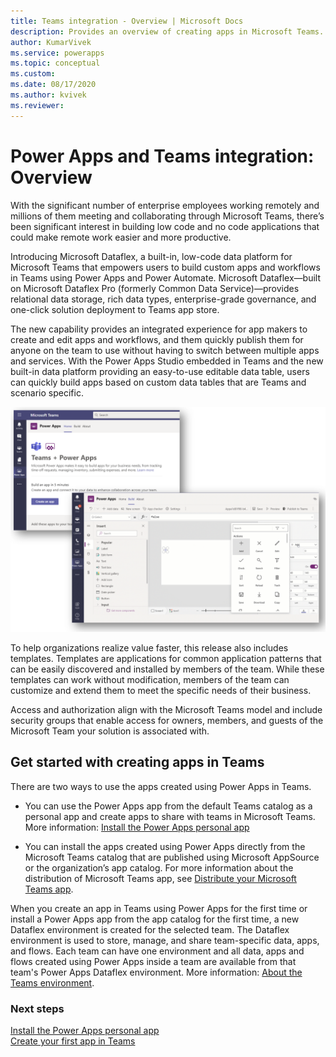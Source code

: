 ```yaml
---
title: Teams integration - Overview | Microsoft Docs
description: Provides an overview of creating apps in Microsoft Teams.
author: KumarVivek
ms.service: powerapps
ms.topic: conceptual
ms.custom: 
ms.date: 08/17/2020
ms.author: kvivek
ms.reviewer: 
---
```

# Power Apps and Teams integration: Overview

With the significant number of enterprise employees working remotely and millions of them meeting and collaborating through Microsoft Teams, there’s been significant interest in building low code and no code applications that could make remote work easier and more productive.

Introducing Microsoft Dataflex, a built-in, low-code data platform for Microsoft Teams that empowers users to build custom apps and workflows in Teams using Power Apps and Power Automate. Microsoft Dataflex&mdash;built on Microsoft Dataflex Pro (formerly Common Data Service)&mdash;provides relational data storage, rich data types, enterprise-grade governance, and one-click solution deployment to Teams app store.  

The new capability provides an integrated experience for app makers to create and edit apps and workflows, and them quickly publish them for anyone on the team to use without having to switch between multiple apps and services. With the Power Apps Studio embedded in Teams and the new built-in data platform providing an easy-to-use editable data table, users can quickly build apps based on custom data tables that are Teams and scenario specific.

![App creation experience in Microsoft Teams](media/overview.png "App creation experience in Microsoft Teams including the embedded Power Apps Studio experience")

To help organizations realize value faster, this release also includes templates. Templates are applications for common application patterns that can be easily discovered and installed by members of the team. While these templates can work without modification, members of the team can customize and extend them to meet the specific needs of their business.

Access and authorization align with the Microsoft Teams model and include security groups that enable access for owners, members, and guests of the Microsoft Team your solution is associated with.  

## Get started with creating apps in Teams

There are two ways to use the apps created using Power Apps in Teams. 
- You can use the Power Apps app from the default Teams catalog as a personal app and create apps to share with teams in Microsoft Teams. More information: [Install the Power Apps personal app](install-personal-app.md) 
 
- You can install the apps created using Power Apps directly from the Microsoft Teams catalog that are published using Microsoft AppSource or the organization’s app catalog. For more information about the distribution of Microsoft Teams app, see [Distribute your Microsoft Teams app](https://docs.microsoft.com/microsoftteams/platform/concepts/deploy-and-publish/overview).

When you create an app in Teams using Power Apps for the first time or install a Power Apps app from the app catalog for the first time, a new Dataflex environment is created for the selected team. The Dataflex environment is used to store, manage, and share team-specific data, apps, and flows. Each team can have one environment and all data, apps and flows created using Power Apps inside a team are available from that team's Power Apps Dataflex environment. More information: [About the Teams environment](/power-platform/admin/about-teams-environment).

### Next steps

[Install the Power Apps personal app](install-personal-app.md)<br/>
[Create your first app in Teams](create-first-app.md) 

